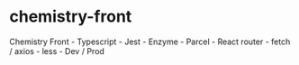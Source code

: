 # chemistry-front
Chemistry Front - Typescript - Jest - Enzyme - Parcel - React router - fetch / axios - less - Dev / Prod
